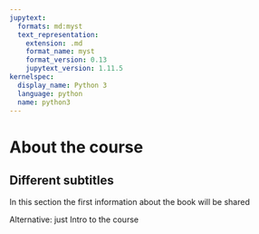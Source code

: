 ```yaml
---
jupytext:
  formats: md:myst
  text_representation:
    extension: .md
    format_name: myst
    format_version: 0.13
    jupytext_version: 1.11.5
kernelspec:
  display_name: Python 3
  language: python
  name: python3
---
```


# About the course


## Different subtitles
In this section the first information about the book will be shared

Alternative: just Intro to the course



```{video} https://www.youtube.com/watch?v=zUxOdq3sAFU
```